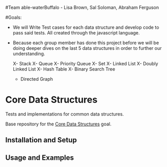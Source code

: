 #Team able-waterBuffalo -
Lisa Brown, Sal Soloman, Abraham Ferguson

#Goals:
- We will Write Test cases for each data structure and develop code to pass said tests.  All created through the javascript language.
- Because each group member has done this project before we will be doing deeper dives on the last 5 data structures in order to further our understanding.

  X- Stack
  X- Queue
  X- Priority Queue
  X- Set
  X- Linked List
  X- Doubly Linked List
  X- Hash Table
  X- Binary Search Tree
  - Directed Graph

# Core Data Structures

Tests and implementations for common data structures.

Base repository for the [Core Data Structures](https://github.com/GuildCrafts/web-development-js/issues/128) goal.

## Installation and Setup

## Usage and Examples
